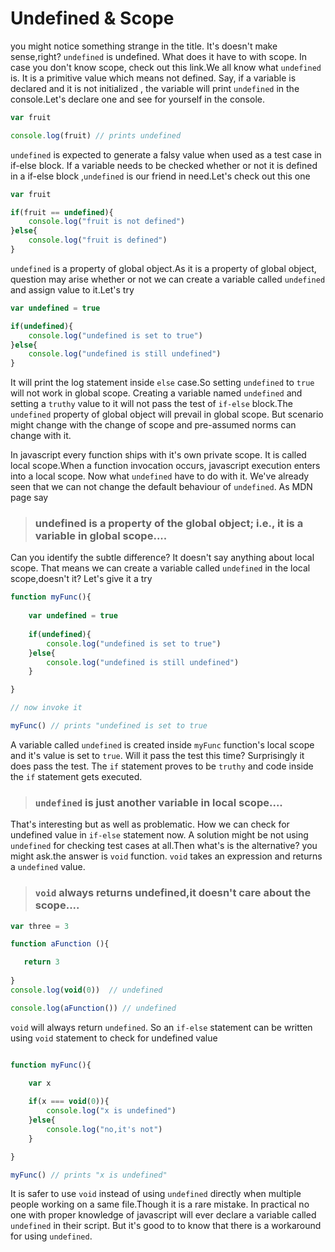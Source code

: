 # Undefined & Scope

you might notice something strange in the title. It's doesn't make sense,right? `undefined` is undefined. What does it have 
to with scope. In case you don't know scope, check out this link.We all know what `undefined` is. It is a primitive 
value which means not defined. Say, if a variable is declared and it is not initialized , the variable will print 
`undefined` in the console.Let's declare one and see for yourself in the console.

```javascript
var fruit

console.log(fruit) // prints undefined 
```

`undefined` is expected to generate a falsy value when used as a test case in if-else block. If a variable needs to be checked
whether or not it is defined in a if-else block ,`undefined` is our friend in need.Let's check out this one

```javascript
var fruit

if(fruit == undefined){
    console.log("fruit is not defined")
}else{
    console.log("fruit is defined")
}
```

`undefined` is a property of global object.As it is a property of global object, question may arise whether or not we can create
a variable called `undefined` and assign value to it.Let's try

```javascript
var undefined = true

if(undefined){
    console.log("undefined is set to true")
}else{
    console.log("undefined is still undefined")
}
```

It will print the log statement inside `else` case.So setting `undefined` to `true` will not work in global scope. Creating a variable
named `undefined` and setting a `truthy` value to it will not pass the test of `if-else` block.The `undefined` property of global object 
will prevail in global scope. But scenario might change with the change of scope and pre-assumed norms can change with it.

In javascript every function ships with it's own private scope. It is called local scope.When a function invocation occurs, javascript 
execution enters into a local scope. Now what `undefined` have to do with it. We've already seen that we can not change the default 
behaviour of `undefined`. As MDN page say


> ### **undefined is a property of the global object; i.e., it is a variable in global scope....**


Can you identify the subtle difference? It doesn't say anything about local scope. That means we can create a variable called `undefined`
in the local scope,doesn't it? Let's give it a try

```javascript
function myFunc(){
   
	var undefined = true
	
    if(undefined){
        console.log("undefined is set to true")
    }else{
        console.log("undefined is still undefined")
    }

}

// now invoke it 

myFunc() // prints "undefined is set to true
```

A variable called `undefined` is created inside `myFunc` function's local scope and it's value is set to `true`. Will it pass the test this time?
Surprisingly it does pass the test. The `if` statement proves to be `truthy` and code inside the `if` statement gets executed.


> ### **`undefined` is just another variable in local scope....**
 
 
That's interesting but as well as problematic. How we can check for undefined value in `if-else` statement now. A solution might be not using 
`undefined` for checking test cases at all.Then what's is the alternative? you might ask.the answer is `void` function. `void` takes an expression
and returns a `undefined` value.


> ### **`void` always returns undefined,it doesn't care about the scope....**


```javascript
var three = 3

function aFunction (){

   return 3
 
}
console.log(void(0))  // undefined

console.log(aFunction()) // undefined
```

`void` will always return `undefined`. So an `if-else` statement can be written using `void` statement to check for undefined value

```javascript

function myFunc(){

    var x
	
	if(x === void(0)){
	    console.log("x is undefined")
	}else{
	    console.log("no,it's not")
	}

}

myFunc() // prints "x is undefined"
```

It is safer to use `void` instead of using `undefined` directly when multiple people working on a same file.Though it is a rare mistake. 
In practical no one with proper knowledge of javascript will ever declare a variable called `undefined` in their script. But it's good to 
to know that there is a workaround for using `undefined`.